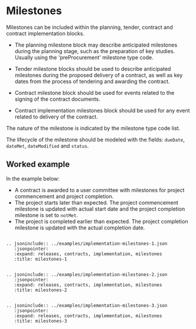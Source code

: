 # Milestones

Milestones can be included within the planning, tender, contract and contract implementation blocks. 

* The planning milestone block may describe anticipated milestones during the planning stage, such as the preparation 
of key studies. Usually using the 'preProcurement' milestone type code.

* Tender milestone blocks should be used to describe anticipated milestones during the proposed delivery 
of a contract, as well as key dates from the process of tendering and awarding the contract.

* Contract milestone block should be used for events related to the signing of the contract documents.

* Contract implementation milestones block should be used for any event related to delivery of the contract.

The nature of the milestone is indicated by the milestone type code list.

The lifecycle of the milestone should be modeled with the fields: `dueDate`, `dateMet`, `dateModified` and `status`.

## Worked example

In the example below:

* A contract is awarded to a user committee with milestones for project commencement and project completion.
* The project starts later than expected. The project commencement milestone is updated with actual start date and the project completion milestone is set to `notMet`.
* The project is completed earlier than expected. The project completion milestone is updated with the actual completion date.

```eval_rst

.. jsoninclude:: ../examples/implementation-milestones-1.json
   :jsonpointer: 
   :expand: releases, contracts, implementation, milestones
   :title: milestones-1

```

```eval_rst

.. jsoninclude:: ../examples/implementation-milestones-2.json
   :jsonpointer: 
   :expand: releases, contracts, implementation, milestones
   :title: milestones-2

```

```eval_rst

.. jsoninclude:: ../examples/implementation-milestones-3.json
   :jsonpointer: 
   :expand: releases, contracts, implementation, milestones
   :title: milestones-3

```
